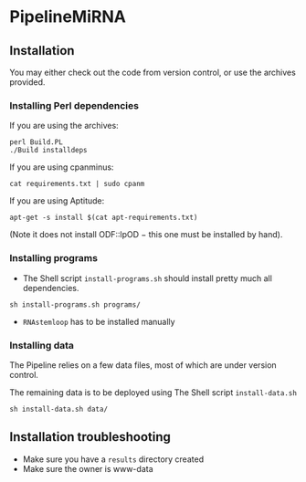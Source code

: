 PipelineMiRNA
=============

Installation
------------

You may either check out the code from version control, or use the archives provided.

### Installing Perl dependencies

If you are using the archives:
```
perl Build.PL
./Build installdeps
```

If you are using cpanminus:
```
cat requirements.txt | sudo cpanm
```

If you are using Aptitude:
```
apt-get -s install $(cat apt-requirements.txt)
```
(Note it does not install ODF::lpOD − this one must be installed by hand).


### Installing programs

- The Shell script `install-programs.sh` should install pretty much all dependencies.
```
sh install-programs.sh programs/
```
- `RNAstemloop` has to be installed manually


### Installing data

The Pipeline relies on a few data files, most of which are under version control.

The remaining data is to be deployed using The Shell script `install-data.sh`
```
sh install-data.sh data/
```

Installation troubleshooting
----------------------------

- Make sure you have a `results` directory created
- Make sure the owner is www-data



